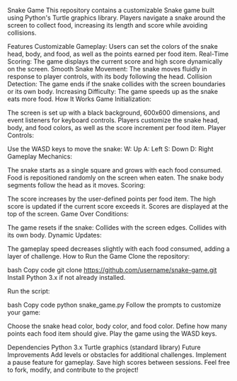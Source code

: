 Snake Game
This repository contains a customizable Snake game built using Python's Turtle graphics library. Players navigate a snake around the screen to collect food, increasing its length and score while avoiding collisions.

Features
Customizable Gameplay: Users can set the colors of the snake head, body, and food, as well as the points earned per food item.
Real-Time Scoring: The game displays the current score and high score dynamically on the screen.
Smooth Snake Movement: The snake moves fluidly in response to player controls, with its body following the head.
Collision Detection: The game ends if the snake collides with the screen boundaries or its own body.
Increasing Difficulty: The game speeds up as the snake eats more food.
How It Works
Game Initialization:

The screen is set up with a black background, 600x600 dimensions, and event listeners for keyboard controls.
Players customize the snake head, body, and food colors, as well as the score increment per food item.
Player Controls:

Use the WASD keys to move the snake:
W: Up
A: Left
S: Down
D: Right
Gameplay Mechanics:

The snake starts as a single square and grows with each food consumed.
Food is repositioned randomly on the screen when eaten.
The snake body segments follow the head as it moves.
Scoring:

The score increases by the user-defined points per food item.
The high score is updated if the current score exceeds it.
Scores are displayed at the top of the screen.
Game Over Conditions:

The game resets if the snake:
Collides with the screen edges.
Collides with its own body.
Dynamic Updates:

The gameplay speed decreases slightly with each food consumed, adding a layer of challenge.
How to Run the Game
Clone the repository:

bash
Copy code
git clone https://github.com/username/snake-game.git
Install Python 3.x if not already installed.

Run the script:

bash
Copy code
python snake_game.py
Follow the prompts to customize your game:

Choose the snake head color, body color, and food color.
Define how many points each food item should give.
Play the game using the WASD keys.

Dependencies
Python 3.x
Turtle graphics (standard library)
Future Improvements
Add levels or obstacles for additional challenges.
Implement a pause feature for gameplay.
Save high scores between sessions.
Feel free to fork, modify, and contribute to the project!






